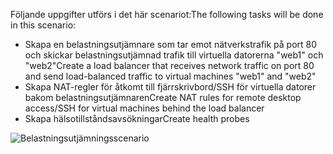 <span data-ttu-id="2b579-101">Följande uppgifter utförs i det här scenariot:</span><span class="sxs-lookup"><span data-stu-id="2b579-101">The following tasks will be done in this scenario:</span></span>

* <span data-ttu-id="2b579-102">Skapa en belastningsutjämnare som tar emot nätverkstrafik på port 80 och skickar belastningsutjämnad trafik till virtuella datorerna "web1" och "web2"</span><span class="sxs-lookup"><span data-stu-id="2b579-102">Create a load balancer that receives network traffic on port 80 and send load-balanced traffic to virtual machines "web1" and "web2"</span></span>
* <span data-ttu-id="2b579-103">Skapa NAT-regler för åtkomt till fjärrskrivbord/SSH för virtuella datorer bakom belastningsutjämnaren</span><span class="sxs-lookup"><span data-stu-id="2b579-103">Create NAT rules for remote desktop access/SSH for virtual machines behind the load balancer</span></span>
* <span data-ttu-id="2b579-104">Skapa hälsotillståndsavsökningar</span><span class="sxs-lookup"><span data-stu-id="2b579-104">Create health probes</span></span>

![Belastningsutjämningsscenario](./media/load-balancer-get-started-internet-scenario-include/scenario-classic.png)
